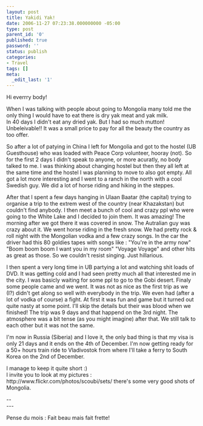 ```yaml
---
layout: post
title: Yakidi Yak!
date: 2006-11-27 07:23:38.000000000 -05:00
type: post
parent_id: '0'
published: true
password: ''
status: publish
categories:
- Travel
tags: []
meta:
  _edit_last: '1'
---
```

<p>Hi everrry body!</p>
<p>When I was talking with people about going to Mongolia many told me the only thing I would have to eat there is dry yak meat and yak milk.<br />
In 40 days I didn't eat any dried yak. But I had so much mutton!<br />
Unbeleivable!! It was a small price to pay for all the beauty the country as too offer.</p>
<p><!--more--></p>
<p>So after a lot of patying in China I left for Mongolia and got to the hostel (UB Guesthouse) who was loaded with Peace Corp volunteer, hooray (not). So for the first 2 days I didn't speak to anyone, or more acuratly, no body talked to me. I was thinking about changing hostel but then they all left at the same time and the hostel I was planning to move to also got empty. All got a lot more interesting and I went to a ranch in the north with a cool Swedish guy. We did a lot of horse riding and hiking in the steppes.</p>
<p>After that I spent a few days hanging in Ulaan Baatar (the capital) trying to organise a trip to the extrem west of the country (near Khazakstan) but couldn't find anybody. I then meet a bunch of cool and crazy ppl who were going to the White Lake and I decided to join them. It was amazing! The morning after we got there it was covered in snow. The Autralian guy was crazy about it. We went horse riding in the fresh snow. We had pretty rock &amp; roll night with the Mongolian vodka and a few crazy songs. In the car the driver had this 80 goldies tapes with songs like : "You're in the army now" "Boom boom boom I want you in my room" "Voyage Voyage" and other hits as great as those. So we couldn't resist singing. Just hillarious.</p>
<p>I then spent a very long time in UB partying a lot and watching shit loads of DVD. It was getting cold and I had seen pretty much all that interested me in the city. I was basicly waiting for some ppl to go to the Gobi desert. Finaly some people came and we went. It was not as nice as the first trip as we (I?) didn't get along so well with everybody in the trip. We even had (after a lot of vodka of course) a fight. At first it was fun and game but it turned out quite nasty at some point. I'll skip the details but their was blood when we finished! The trip was 9 days and that happend on the 3rd night. The atmosphere was a bit tense (as you might imagine) after that. We still talk to each other but it was not the same.</p>
<p>I'm now in Russia (Siberia) and I love it, the only bad thing is that my visa is only 21 days and it ends on the 4th of December. I'm now getting ready for a 50+ hours train ride to Vladivostok from where I'll take a ferry to South Korea on the 2nd of December.</p>
<p>I manage to keep it quite short :)<br />
I invite you to look at my pictures : http://www.flickr.com/photos/scoubi/sets/ there's some very good shots of Mongolia.</p>
<p>--<br />
---
  
Pense du mois : Fait beau mais fait frette!